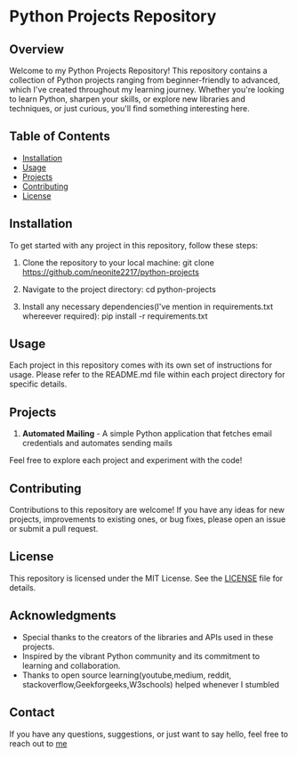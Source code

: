# Python Projects Repository

## Overview

Welcome to my Python Projects Repository! This repository contains a collection of Python projects ranging from beginner-friendly to advanced, which I've created throughout my learning journey. Whether you're looking to learn Python, sharpen your skills, or explore new libraries and techniques, or just curious, you'll find something interesting here.

## Table of Contents

- [Installation](#installation)
- [Usage](#usage)
- [Projects](#projects)
- [Contributing](#contributing)
- [License](#license)

## Installation

To get started with any project in this repository, follow these steps:

1. Clone the repository to your local machine:
git clone https://github.com/neonite2217/python-projects

2. Navigate to the project directory:
cd python-projects

3. Install any necessary dependencies(I've mention in requirements.txt whereever required):
   pip install -r requirements.txt

## Usage

Each project in this repository comes with its own set of instructions for usage. Please refer to the README.md file within each project directory for specific details.

## Projects

1. **Automated Mailing** - A simple Python application that fetches email credentials and automates sending mails


Feel free to explore each project and experiment with the code!

## Contributing

Contributions to this repository are welcome! If you have any ideas for new projects, improvements to existing ones, or bug fixes, please open an issue or submit a pull request.

## License

This repository is licensed under the MIT License. See the [LICENSE](LICENSE) file for details.

## Acknowledgments

- Special thanks to the creators of the libraries and APIs used in these projects.
- Inspired by the vibrant Python community and its commitment to learning and collaboration.
- Thanks to open source learning(youtube,medium, reddit, stackoverflow,Geekforgeeks,W3schools) helped whenever I stumbled

## Contact

If you have any questions, suggestions, or just want to say hello, feel free to reach out to [me](https://veilmsg.pythonanywhere.com/user/biswaketan_378167/?ref=dashboard_915%23959)
